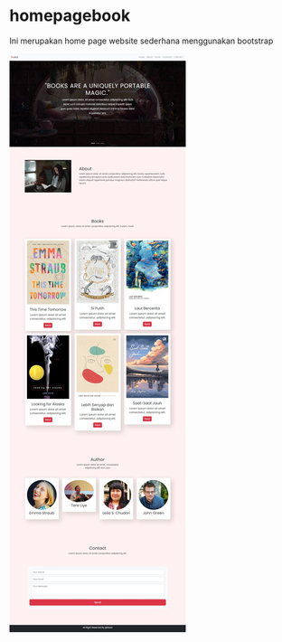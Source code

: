 # homepagebook

Ini merupakan home page website sederhana menggunakan bootstrap

![](https://github.com/erginakp/homepagebook/blob/main/screenshot/ss01.jpeg)
